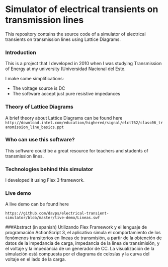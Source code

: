 Simulator of electrical transients on transmission lines 
===============================================================================

This repository contains the source code of a simulator of electrical transients on transmission lines using Lattice Diagrams.

### Introduction
This is a project that I developed in 2010 when I was studying Transmission of Energy at my university (Universidad Nacional del Este. 

I make some simplifications:

* The voltage source is DC
* The software accept just pure resistive impedances

### Theory of Lattice Diagrams

A brief theory about Lattice Diagrams can be found here `http://download.intel.com/education/highered/signal/elct762/class06_transmission_line_basics.ppt`


### Who can use this software?

This software could be a great resource for teachers and students of transmission lines.

### Technologies behind this simulator

I developed it using Flex 3 framework. 

### Live demo

A live demo can be found here 

`https://github.com/davps/electrical-transient-simulator/blob/master/live-demo/Lineas.swf`

###Abstract (in spanish)
Utilizando Flex Framework y el lenguaje de programación ActionScript 3, el aplicativo simula el comportamiento de los fenómenos transitorios en líneas de transmisión, a partir de la obtención de datos de la impedancia de carga, impedancia de la línea de transimisión, y el voltaje y la impedancia de un generador de CC. La visualización de la simulación está compuesta por el diagrama de celosías y la curva del voltaje en el lado de la carga.